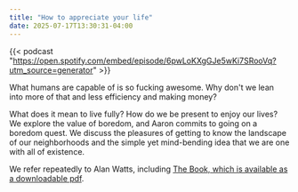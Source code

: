 ```yaml
---
title: "How to appreciate your life"
date: 2025-07-17T13:30:31-04:00
---
```


{{< podcast "https://open.spotify.com/embed/episode/6pwLoKXgGJe5wKi7SRooVq?utm_source=generator" >}}

What humans are capable of is so fucking awesome. Why don't we lean into more
of that and less efficiency and making money?

What does it mean to live fully? How do we be present to enjoy our lives? We
explore the value of boredom, and Aaron commits to going on a boredom quest. We
discuss the pleasures of getting to know the landscape of our neighborhoods and
the simple yet mind-bending idea that we are one with all of existence.

We refer repeatedly to Alan Watts, including 
[The Book, which is available as a downloadable pdf](https://www.freespiritualebooks.com/the-book.html).
